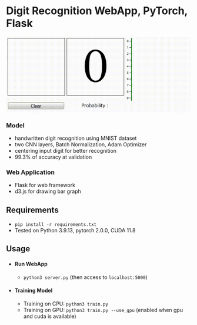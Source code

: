 # Digit Recognition WebApp, PyTorch, Flask


![Digit Recognition](./demo.gif)


### Model
- handwritten digit recognition using MNIST dataset
- two CNN layers, Batch Normalization, Adam Optimizer
- centering input digit for better recognition
- 99.3% of accuracy at validation

### Web Application
- Flask for web framework
- d3.js for drawing bar graph

## Requirements
- `pip install -r requirements.txt`
- Tested on Python 3.9.13, pytorch 2.0.0, CUDA 11.8

## Usage

- #### Run WebApp
  - `python3 server.py` (then access to `localhost:5000`)
  
- #### Training Model
  - Training on CPU: `python3 train.py`
  - Training on GPU: `python3 train.py --use_gpu` (enabled when gpu and cuda is available)

